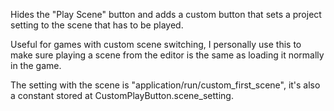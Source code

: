 Hides the "Play Scene" button and adds a custom button that 
sets a project setting to the scene that has to be played.


Useful for games with custom scene switching, I personally use this
to make sure playing a scene from the editor is the same as loading
it normally in the game.


The setting with the scene is "application/run/custom_first_scene", it's also
a constant stored at CustomPlayButton.scene_setting.